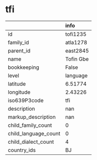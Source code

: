 # tfi
|                      | info      |
|:---------------------|:----------|
| id                   | tofi1235  |
| family_id            | atla1278  |
| parent_id            | east2845  |
| name                 | Tofin Gbe |
| bookkeeping          | False     |
| level                | language  |
| latitude             | 6.51774   |
| longitude            | 2.43226   |
| iso639P3code         | tfi       |
| description          | nan       |
| markup_description   | nan       |
| child_family_count   | 0         |
| child_language_count | 0         |
| child_dialect_count  | 4         |
| country_ids          | BJ        |